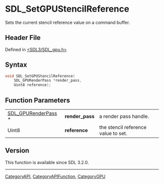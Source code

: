 # SDL_SetGPUStencilReference

Sets the current stencil reference value on a command buffer.

## Header File

Defined in [<SDL3/SDL_gpu.h>](https://github.com/libsdl-org/SDL/blob/main/include/SDL3/SDL_gpu.h)

## Syntax

```c
void SDL_SetGPUStencilReference(
    SDL_GPURenderPass *render_pass,
    Uint8 reference);
```

## Function Parameters

|                                          |                 |                                     |
| ---------------------------------------- | --------------- | ----------------------------------- |
| [SDL_GPURenderPass](SDL_GPURenderPass) * | **render_pass** | a render pass handle.               |
| Uint8                                    | **reference**   | the stencil reference value to set. |

## Version

This function is available since SDL 3.2.0.

----
[CategoryAPI](CategoryAPI), [CategoryAPIFunction](CategoryAPIFunction), [CategoryGPU](CategoryGPU)

